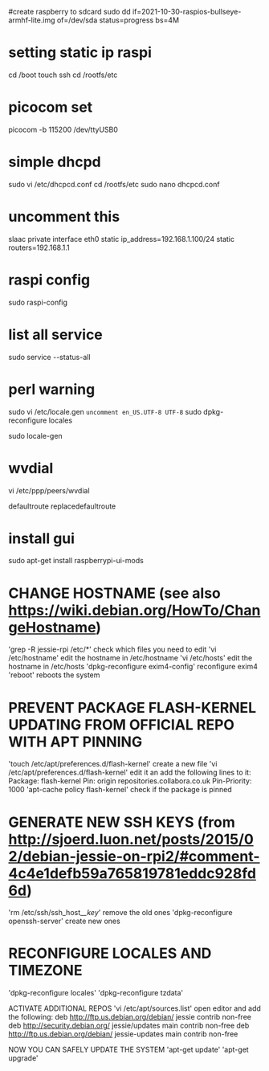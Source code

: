 #create raspberry to sdcard
sudo dd if=2021-10-30-raspios-bullseye-armhf-lite.img of=/dev/sda status=progress bs=4M

# setting static ip raspi
cd /boot
touch ssh
cd /rootfs/etc

# picocom set
picocom -b 115200 /dev/ttyUSB0

# simple dhcpd
sudo vi /etc/dhcpcd.conf
cd /rootfs/etc
sudo nano dhcpcd.conf
# uncomment this
slaac private
interface eth0
static ip_address=192.168.1.100/24
static routers=192.168.1.1

# raspi config
sudo raspi-config

# list all service
sudo service --status-all

# perl warning
sudo vi /etc/locale.gen
`uncomment en_US.UTF-8 UTF-8`
sudo dpkg-reconfigure locales

sudo locale-gen

# wvdial
vi /etc/ppp/peers/wvdial

defaultroute
replacedefaultroute


# install gui
sudo apt-get install raspberrypi-ui-mods


# CHANGE HOSTNAME (see also https://wiki.debian.org/HowTo/ChangeHostname)
'grep -R jessie-rpi /etc/*' check which files you need to edit
'vi /etc/hostname' edit the hostname in /etc/hostname
'vi /etc/hosts' edit the hostname in /etc/hosts
'dpkg-reconfigure exim4-config' reconfigure exim4
'reboot' reboots the system



# PREVENT PACKAGE FLASH-KERNEL UPDATING FROM OFFICIAL REPO WITH APT PINNING
'touch /etc/apt/preferences.d/flash-kernel' create a new file
'vi /etc/apt/preferences.d/flash-kernel' edit it an add the following lines to it:
Package: flash-kernel
Pin: origin repositories.collabora.co.uk
Pin-Priority: 1000
'apt-cache policy flash-kernel' check if the package is pinned

# GENERATE NEW SSH KEYS (from http://sjoerd.luon.net/posts/2015/02/debian-jessie-on-rpi2/#comment-4c4e1defb59a765819781eddc928fd6d)
'rm /etc/ssh/ssh_host_*_key*' remove the old ones
'dpkg-reconfigure openssh-server' create new ones

# RECONFIGURE LOCALES AND TIMEZONE
'dpkg-reconfigure locales'
'dpkg-reconfigure tzdata'

ACTIVATE ADDITIONAL REPOS
'vi /etc/apt/sources.list' open editor and add the following:
deb http://ftp.us.debian.org/debian/ jessie contrib non-free
deb http://security.debian.org/ jessie/updates main contrib non-free
deb http://ftp.us.debian.org/debian/ jessie-updates main contrib non-free

NOW YOU CAN SAFELY UPDATE THE SYSTEM
'apt-get update'
'apt-get upgrade'
